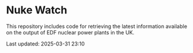 # Nuke Watch

This repository includes code for retrieving the latest information available on the output of EDF nuclear power plants in the UK.

Last updated: 2025-03-31 23:10